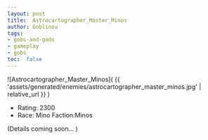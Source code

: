 ```yaml
---
layout: post
title:  Astrocartographer_Master_Minos
author: Goblinou
tags:
- gobs-and-gods
- gameplay
- gobs
toc:  false
---
```


![Astrocartographer_Master_Minos]( {{ 'assets/generated/enemies/astrocartographer_master_minos.jpg' | relative_url }} )
- Rating: 2300
- Race: Mino  Faction:Minos

(Details coming soon... )